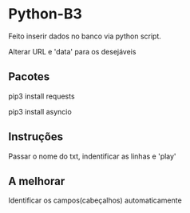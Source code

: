 # Python-B3

Feito inserir dados no banco via python script.

Alterar URL e 'data' para os desejáveis 


Pacotes
------------------

 pip3 install requests
 
 pip3 install asyncio
 
 Instruções 
 --------
 
 Passar o nome do txt, indentificar as linhas e 'play'
 
 
 A melhorar
 -----------
 Identificar os campos(cabeçalhos) automaticamente 
